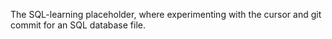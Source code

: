 The SQL-learning placeholder, where experimenting with the cursor
and git commit for an SQL database file.
